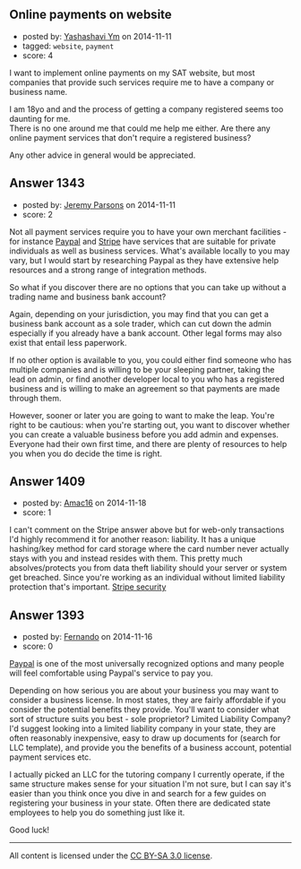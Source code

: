 ## Online payments on website

- posted by: [Yashashavi Ym](https://stackexchange.com/users/1250076/yashashavi-ym) on 2014-11-11
- tagged: `website`, `payment`
- score: 4

I want to implement online payments on my SAT website, but most companies that provide such services require me to have a company or business name.

I am 18yo and and the process of getting a company registered seems too daunting for me. <br />There is no one around me that could me help me either. Are there any online payment services that don't require a registered business?

Any other advice in general would be appreciated.



## Answer 1343

- posted by: [Jeremy Parsons](https://stackexchange.com/users/497810/jeremy-parsons) on 2014-11-11
- score: 2

<p>Not all payment services require you to have your own merchant facilities - for instance <a href="http://www.paypal.com" rel="nofollow">Paypal</a> and <a href="http://stripe.com/" rel="nofollow">Stripe</a> have services that are suitable for private individuals as well as business services. What's available locally to you may vary, but I would start by researching Paypal as they have extensive help resources and a strong range of integration methods.</p>

<p>So what if you discover there are no options that you can take up without a trading name and business bank account?</p>

<p>Again, depending on your jurisdiction, you may find that you can get a business bank account as a sole trader, which can cut down the admin especially if you already have a bank account. Other legal forms may also exist that entail less paperwork.</p>

<p>If no other option is available to you, you could either find someone who has multiple companies and is willing to be your sleeping partner, taking the lead on admin, or find another developer local to you who has a registered business and is willing to make an agreement so that payments are made through them.</p>

<p>However, sooner or later you are going to want to make the leap. You're right to be cautious: when you're starting out, you want to discover whether you can create a valuable business before you add admin and expenses. Everyone had their own first time, and there are plenty of resources to help you when you do decide the time is right.</p>



## Answer 1409

- posted by: [Amac16](https://stackexchange.com/users/4951349/amac16) on 2014-11-18
- score: 1

<p>I can't comment on the Stripe answer above but for web-only transactions I'd highly recommend it for another reason: liability.  It has a unique hashing/key method for card storage where the card number never actually stays with you and instead resides with them.  This pretty much absolves/protects you from data theft liability should your server or system get breached. Since you're working as an individual without limited liability protection that's important. <a href="https://stripe.com/us/features#seamless-security" rel="nofollow">Stripe security</a></p>



## Answer 1393

- posted by: [Fernando](https://stackexchange.com/users/5092626/fernando) on 2014-11-16
- score: 0

<p><a href="http://www.paypal.com/" rel="nofollow">Paypal</a> is one of the most universally recognized options and many people will feel comfortable using Paypal's service to pay you.</p>

<p>Depending on how serious you are about your business you may want to consider a business license. In most states, they are fairly affordable if you consider the potential benefits they provide. You'll want to consider what sort of structure suits you best - sole proprietor? Limited Liability Company? I'd suggest looking into a limited liability company in your state, they are often reasonably inexpensive, easy to draw up documents for (search for LLC template), and provide you the benefits of a business account, potential payment services etc.</p>

<p>I actually picked an LLC for the tutoring company I currently operate, if the same structure makes sense for your situation I'm not sure, but I can say it's easier than you think once you dive in and search for a few guides on registering your business in your state. Often there are dedicated state employees to help you do something just like it.</p>

<p>Good luck! </p>




---

All content is licensed under the [CC BY-SA 3.0 license](https://creativecommons.org/licenses/by-sa/3.0/).
